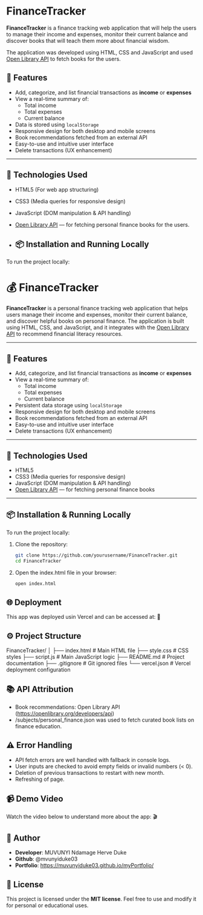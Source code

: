 # FinanceTracker

**FinanceTracker** is a finance tracking web application that will help the users to manage their
income and expenses, monitor their current balance and discover books that will teach them more about
financial wisdom.

The application was developed using HTML, CSS and JavaScript and used [Open Library API](https://openlibrary.org/developers/api)
to fetch books for the users.


## 🚀 Features
- Add, categorize, and list financial transactions as **income** or **expenses**
- View a real-time summary of:
  - Total income
  - Total expenses
  - Current balance
- Data is stored using `localStorage`
- Responsive design for both desktop and mobile screens
- Book recommendations fetched from an external API
- Easy-to-use and intuitive user interface
- Delete transactions (UX enhancement)

---

## 🧩 Technologies Used

- HTML5 (For web app structuring)
- CSS3 (Media queries for responsive design)
- JavaScript (DOM manipulation & API handling)
- [Open Library API](https://openlibrary.org/developers/api) — for fetching personal finance books for the users.

- ## 📦 Installation and Running Locally
To run the project locally:

# 💰 FinanceTracker

**FinanceTracker** is a personal finance tracking web application that helps users manage their income and expenses, monitor their current balance, and discover helpful books on personal finance. The application is built using HTML, CSS, and JavaScript, and it integrates with the [Open Library API](https://openlibrary.org/developers/api) to recommend financial literacy resources.

---

## 🚀 Features

- Add, categorize, and list financial transactions as **income** or **expenses**
- View a real-time summary of:
  - Total income
  - Total expenses
  - Current balance
- Persistent data storage using `localStorage`
- Responsive design for both desktop and mobile screens
- Book recommendations fetched from an external API
- Easy-to-use and intuitive user interface
- Delete transactions (UX enhancement)

---

## 🧩 Technologies Used

- HTML5
- CSS3 (Media queries for responsive design)
- JavaScript (DOM manipulation & API handling)
- [Open Library API](https://openlibrary.org/developers/api) — for fetching personal finance books

---

## 📦 Installation & Running Locally

To run the project locally:

1. Clone the repository:
   ```bash
   git clone https://github.com/yourusername/FinanceTracker.git
   cd FinanceTracker

2. Open the index.html file in your browser:
   ```bash
   open index.html

## 🌐 Deployment
This app was deployed usin Vercel and can be accessed at:
🔗

## ⚙️ Project Structure

FinanceTracker/
│
├── index.html        # Main HTML file
├── style.css         # CSS styles
├── script.js         # Main JavaScript logic
├── README.md         # Project documentation
├── .gitignore        # Git ignored files
└── vercel.json       # Vercel deployment configuration


## 📚 API Attribution
- Book recommendations: Open Library API (https://openlibrary.org/developers/api)
- /subjects/personal_finance.json was used to fetch curated book lists on finance education.

## ⚠️ Error Handling
- API fetch errors are well handled with fallback in console logs.
- User inputs are checked to avoid empty fields or invalid numbers (< 0).
- Deletion of previous transactions to restart with new month.
- Refreshing of page.

## 📹 Demo Video
Watch the video below to understand more about the app:
🎬

## 👤 Author
- **Developer**: MUVUNYI Ndamage Herve Duke
- **Github**: @mvunyiduke03
- **Portfolio**: https://muvunyiduke03.github.io/myPortfolio/

## 📄 License
This project is licensed under the **MIT license**. Feel free to use and modify it for
personal or educational uses.

